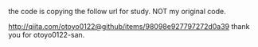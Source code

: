 the code is copying the follow url for study.
NOT my original code.

http://qiita.com/otoyo0122@github/items/98098e927797272d0a39
thank you for otoyo0122-san.
